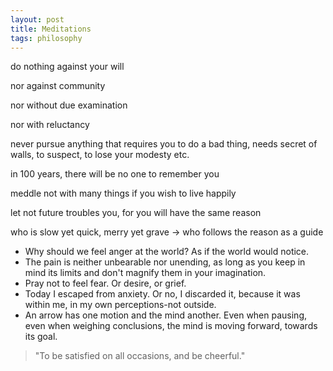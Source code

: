 ```yaml
---
layout: post
title: Meditations
tags: philosophy
---
```


do nothing against your will

nor against community

nor without due examination

nor with reluctancy 

never pursue anything that requires you to do a bad thing, needs secret of walls, to suspect, to lose your modesty etc. 

in 100 years, there will be no one to remember you 

meddle not with many things if you wish to live happily 

let not future troubles you, for you will have the same reason 

who is slow yet quick, merry yet grave -> who follows the reason as a guide 

- Why should we feel anger at the world? As if the world would notice.
- The pain is neither unbearable nor unending, as long as you keep in mind its limits and don't magnify them in your imagination.
- Pray not to feel fear. Or desire, or grief.
- Today I escaped from anxiety. Or no, I discarded it, because it was within me, in my own perceptions-not outside.
- An arrow has one motion and the mind another. Even when pausing, even when weighing conclusions, the mind is moving forward, towards its goal.

> "To be satisfied on all occasions, and be cheerful." 